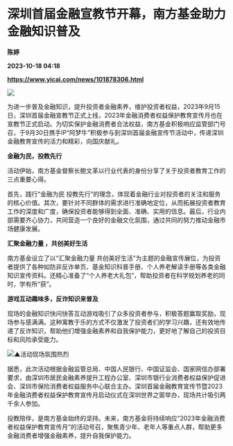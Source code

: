 # 深圳首届金融宣教节开幕，南方基金助力金融知识普及
**陈婷**

**2023-10-18 04:18**

**https://www.yicai.com/news/101878306.html**

![](https://imgcdn.yicai.com/uppics/slides/2023/10/c63a59fc9cd55102cd4dc9a16b5feb9f.jpg)

为进一步普及金融知识，提升投资者金融素养，维护投资者权益，2023年9月15日，深圳首届金融宣教节正式上线，2023年金融消费者权益保护教育宣传月也在宣教节正式启动。为切实保护金融消费者合法权益，南方基金积极响应监管部门号召，于9月30日携手IP“阿梦牛”积极参与到深圳首届金融宣传节活动中，传递深圳金融教育宣传的活力和精彩，向国庆献礼。

**金融为民，投教先行**

活动伊始，南方基金督察长鲍文革以行业代表的身份分享了关于投资者教育工作的三点重要心得。  
  
首先，践行“金融为民 投教先行”的理念，体现着金融行业对投资者的关注和服务的核心价值。其次，要针对不同群体的需求进行准确地定位，从而拓展投资者教育工作的深度和广度，确保投资者能够得到全面、准确、实用的信息。最后，行业内部需要齐心协力，共同营造一个良好的金融文化氛围，通过共同的努力推动金融市场健康发展。  
  
**汇聚金融力量 ，共创美好生活**  
  
南方基金设立了以“汇聚金融力量 共创美好生活”为主题的金融宣传展位，为投资者提供了各种如防非反诈单页、基金知识科普手册、个人养老解读手册等各类金融知识宣传资料。还精心准备了“个人养老大礼包”，帮助投资者在科学规划养老的同时，学有所“获”。  
  
**游戏互动趣味多，反诈知识来普及**  
  
现场的金融知识快问快答互动游戏吸引了众多投资者参与，积极答题赢取奖励，现场参与感满满。这种寓教于乐的方式不仅激发了投资者们的学习兴趣，还有效地传递了反诈知识，帮助他们增强金融素养和自我保护能力，更好地了解自己的投资目标和风险承受能力。  

 ![▲活动现场氛围热烈](https://imgcdn.yicai.com/uppics/images/2023/10/894fffb88882c3f708091fb03a5c86e6.jpg)  

据悉，此次活动根据金融监管总局、中国人民银行、中国证监会、国家网信办部署要求，由深圳市居民金融素养提升工程办公室、深圳市银行业消费者权益保护促进会、深圳市保险消费者权益服务中心联合主办。深圳首届金融教育宣传节暨2023年金融消费者权益保护教育宣传月启动仪式在深圳世界之窗举办，现场共计吸引两千余人参加。

投教陪伴，是南方基金始终的坚持。未来，南方基金将持续响应“2023年金融消费者权益保护教育宣传月”的活动号召，聚焦青少年、老年人等重点人群，帮助更多金融消费者增强金融素养，提升自我保护能力。